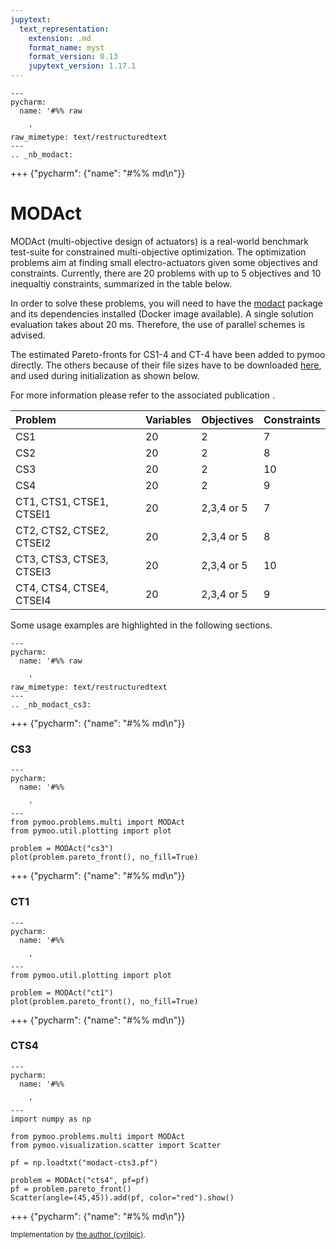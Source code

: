 ```yaml
---
jupytext:
  text_representation:
    extension: .md
    format_name: myst
    format_version: 0.13
    jupytext_version: 1.17.1
---
```


```{raw-cell}
---
pycharm:
  name: '#%% raw

    '
raw_mimetype: text/restructuredtext
---
.. _nb_modact:
```

+++ {"pycharm": {"name": "#%% md\n"}}

# MODAct

MODAct (multi-objective design of actuators) is a real-world benchmark test-suite <cite data-cite="modact"></cite> for constrained multi-objective optimization. The optimization problems aim at finding small electro-actuators given some objectives and constraints. Currently, there are 20 problems with up to 5 objectives and 10 inequaltiy constraints, summarized in the table below.

In order to solve these problems, you will need to have the [modact](https://github.com/epfl-lamd/modact) package and its dependencies installed (Docker image available). A single solution evaluation takes about 20 ms. Therefore, the use of parallel schemes is advised. 


The estimated Pareto-fronts for CS1-4 and CT-4 have been added to pymoo directly. The others because of their file sizes have to be downloaded [here](https://doi.org/10.5281/zenodo.3824302), and used during initialization as shown below.

For more information please refer to the associated publication <cite data-cite="modact"></cite>.

|Problem|Variables|Objectives|Constraints|
|:---|:---|:---|:---|
| CS1   | 20      |  2       | 7         |
| CS2   | 20      |  2       | 8         |  
| CS3   | 20      |  2       | 10        | 
| CS4   | 20      |  2       | 9         |
| CT1, CTS1, CTSE1, CTSEI1  | 20  |  2,3,4 or 5  | 7  |  
| CT2, CTS2, CTSE2, CTSEI2  | 20  |  2,3,4 or 5  | 8  |  
| CT3, CTS3, CTSE3, CTSEI3  | 20  |  2,3,4 or 5  | 10 |  
| CT4, CTS4, CTSE4, CTSEI4  | 20  |  2,3,4 or 5  | 9  |  

Some usage examples are highlighted in the following sections.

```{raw-cell}
---
pycharm:
  name: '#%% raw

    '
raw_mimetype: text/restructuredtext
---
.. _nb_modact_cs3:
```

+++ {"pycharm": {"name": "#%% md\n"}}

### CS3

```{code-cell}
---
pycharm:
  name: '#%%

    '
---
from pymoo.problems.multi import MODAct
from pymoo.util.plotting import plot

problem = MODAct("cs3")
plot(problem.pareto_front(), no_fill=True)
```

+++ {"pycharm": {"name": "#%% md\n"}}

### CT1

```{code-cell}
---
pycharm:
  name: '#%%

    '
---
from pymoo.util.plotting import plot

problem = MODAct("ct1")
plot(problem.pareto_front(), no_fill=True)
```

+++ {"pycharm": {"name": "#%% md\n"}}

### CTS4

```{code-cell}
---
pycharm:
  name: '#%%

    '
---
import numpy as np

from pymoo.problems.multi import MODAct
from pymoo.visualization.scatter import Scatter

pf = np.loadtxt("modact-cts3.pf")

problem = MODAct("cts4", pf=pf)
pf = problem.pareto_front()
Scatter(angle=(45,45)).add(pf, color="red").show()
```

+++ {"pycharm": {"name": "#%% md\n"}}

<sub>Implementation by [the author (cyrilpic)](https://github.com/cyrilpic).
